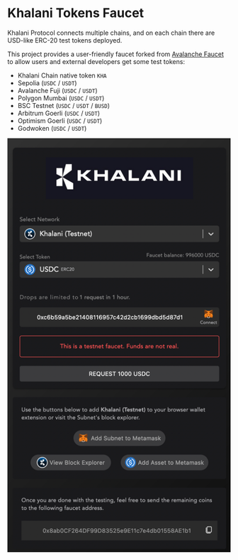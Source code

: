 # Khalani Tokens Faucet

Khalani Protocol connects multiple chains, and on each chain there are USD-like ERC-20 test tokens deployed.

This project provides a user-friendly faucet forked from [Avalanche Faucet](https://github.com/ava-labs/avalanche-faucet)
to allow users and external developers get some test tokens:
- Khalani Chain native token `KHA`
- Sepolia (`USDC` / `USDT`)
- Avalanche Fuji (`USDC` / `USDT`)
- Polygon Mumbai (`USDC` / `USDT`)
- BSC Testnet (`USDC` / `USDT` / `BUSD`)
- Arbitrum Goerli (`USDC` / `USDT`)
- Optimism Goerli (`USDC` / `USDT`)
- Godwoken (`USDC` / `USDT`)

![faucet.png](docs%2Ffaucet.png)
